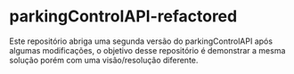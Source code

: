 # parkingControlAPI-refactored
Este repositório abriga uma segunda versão do parkingControlAPI após algumas modificações, o objetivo desse repositório é demonstrar a mesma solução porém com uma visão/resolução diferente.
